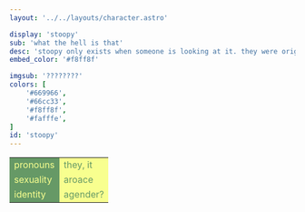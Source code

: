 ```yaml
---
layout: '../../layouts/character.astro'

display: 'stoopy'
sub: 'what the hell is that'
desc: 'stoopy only exists when someone is looking at it. they were originally created for <a href="/projects/mod-name-here">mod name here</a> april fools 2023.'
embed_color: '#f8ff8f'

imgsub: '????????'
colors: [
    '#669966',
    '#66cc33',
    '#f8ff8f',
    '#fafffe',
]
id: 'stoopy'
---
```

<style>
    :root {
        --header-color: #035;
        --header-logo-color-1: #f8ff8f;
        --header-logo-color-2: #6c3;

        --col-bright: #fafffe;
        --col-light: #ffc;
        --col-main: #f8ff8f;
        --col-dim: #6c3;
        --col-dark: #696;

        --col-bg: #035;
        --col-char-bg: #cf6;

        --col-link: #f8ff8f;
        --col-link-hover: #6c3
    }

    i {
        text-decoration: italic;
        color: var(--col-dim);
    }

    .white {
        color: var(--col-bright);
        background-color: var(--col-dark);
        padding: 3px;
        border-radius: 5px;
    }

    .black {
        color: var(--col-dark);
        background-color: var(--col-bright);
        padding: 3px;
        border-radius: 5px;
    }

    li::marker {
        color: var(--col-dim);  
    }

    table {
        color: var(--col-bright);
    }

    td {
        background-color: var(--col-main);
        color: var(--col-dark);
    }

    td.name {
        background-color: var(--col-dark);
        color: var(--col-main);
        box-shadow: unset;
        align-content: start;
    }

</style>

<table>

<tr>
    <td class="name">pronouns</td>
    <td>they, it</td>
</tr>

<tr>
    <td class="name">sexuality</td>
    <td>aroace</td>
</tr>

<tr>
    <td class="name">identity</td>
    <td>agender?</td>
</tr>

</table>

<script>
    setTimeout(() => {
        window.location.href = '/404';
    }, 7172.1);
</script>